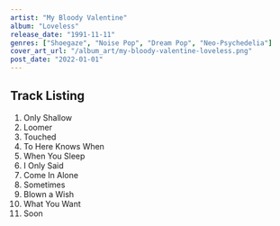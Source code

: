 ```yaml
---
artist: "My Bloody Valentine"
album: "Loveless"
release_date: "1991-11-11"
genres: ["Shoegaze", "Noise Pop", "Dream Pop", "Neo-Psychedelia"]
cover_art_url: "/album_art/my-bloody-valentine-loveless.png"
post_date: "2022-01-01"
---
```


## Track Listing

1. Only Shallow
2. Loomer
3. Touched
4. To Here Knows When
5. When You Sleep
6. I Only Said
7. Come In Alone
8. Sometimes
9. Blown a Wish
10. What You Want
11. Soon
